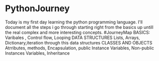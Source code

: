 # PythonJourney
Today is my first day learning the python programming language. I'll document all the steps i go through starting right from the basics up untill the real complex and more interesting concepts.
#JourneyMap
BASICS:
Varibales , Control flow, Looping
DATA STRUCTURES
Lists, Arrays, Dictionary,iteration through this data structures
CLASSES AND OBJECTS
Atrributes, methods, Encapsulation, public Instance Variables, Non-public Instances Variables, Inheritance
